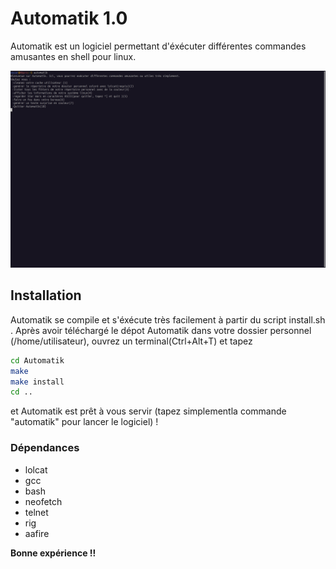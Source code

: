 # Automatik 1.0

Automatik est un logiciel permettant d'éxécuter différentes commandes amusantes en shell pour linux.

![Capture d'écran](screenshots/mainwindow.png)

## Installation 

Automatik se compile et s'éxécute très facilement à partir du script install.sh .
Après avoir téléchargé le dépot Automatik dans votre dossier personnel (/home/utilisateur), ouvrez un terminal(Ctrl+Alt+T) et tapez
```bash
cd Automatik
make
make install
cd ..
```
et Automatik est prêt à vous servir (tapez simplementla commande "automatik" pour lancer le logiciel) !

 

### Dépendances 

* lolcat
* gcc
* bash
* neofetch
* telnet
* rig 
* aafire


**Bonne expérience !!**




